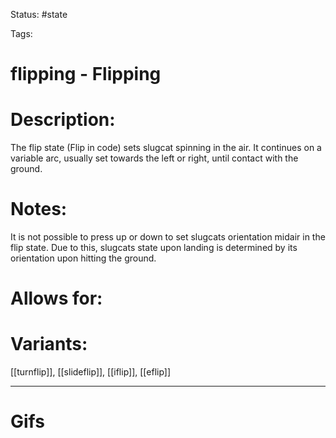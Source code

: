 Status: #state

Tags: 

# flipping - Flipping

# Description:
The flip state (Flip in code) sets slugcat spinning in the air. It continues on a variable arc, usually set towards the left or right, until contact with the ground.

# Notes:
It is not possible to press up or down to set slugcats orientation midair in the flip state. Due to this, slugcats state upon landing is determined by its orientation upon hitting the ground.

# Allows for:


# Variants:
[[turnflip]], [[slideflip]], [[iflip]], [[eflip]]

___
# Gifs
